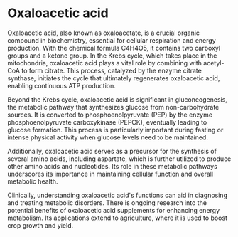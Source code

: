 [//]: # (source: gpt-40)
[//]: # (aka: oxaloacetate)
[//]: # (tags: components)

# Oxaloacetic acid

Oxaloacetic acid, also known as oxaloacetate, is a crucial organic compound in biochemistry, essential for cellular respiration and energy production. With the chemical formula C4H4O5, it contains two carboxyl groups and a ketone group. In the Krebs cycle, which takes place in the mitochondria, oxaloacetic acid plays a vital role by combining with acetyl-CoA to form citrate. This process, catalyzed by the enzyme citrate synthase, initiates the cycle that ultimately regenerates oxaloacetic acid, enabling continuous ATP production.

Beyond the Krebs cycle, oxaloacetic acid is significant in gluconeogenesis, the metabolic pathway that synthesizes glucose from non-carbohydrate sources. It is converted to phosphoenolpyruvate (PEP) by the enzyme phosphoenolpyruvate carboxykinase (PEPCK), eventually leading to glucose formation. This process is particularly important during fasting or intense physical activity when glucose levels need to be maintained.

Additionally, oxaloacetic acid serves as a precursor for the synthesis of several amino acids, including aspartate, which is further utilized to produce other amino acids and nucleotides. Its role in these metabolic pathways underscores its importance in maintaining cellular function and overall metabolic health.

Clinically, understanding oxaloacetic acid's functions can aid in diagnosing and treating metabolic disorders. There is ongoing research into the potential benefits of oxaloacetic acid supplements for enhancing energy metabolism. Its applications extend to agriculture, where it is used to boost crop growth and yield.